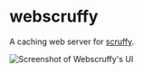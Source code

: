 # webscruffy
A caching web server for [scruffy](https://github.com/aivarsk/scruffy).

![Screenshot of Webscruffy's UI](https://raw.githubusercontent.com/slavc/webscruffy/master/screenshot.png)
